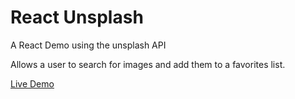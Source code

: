 # React Unsplash

A React Demo using the unsplash API

Allows a user to search for images and add them to a favorites list.

[Live Demo](https://react-unsplash.netlify.com/)